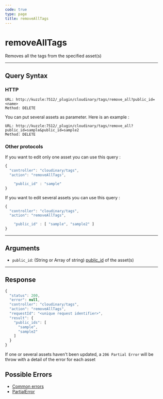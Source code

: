 ```yaml
--- 
code: true
type: page
title: removeAllTags
--- 
```


# removeAllTags

Removes all the tags from the specified asset(s)

--- 

## Query Syntax 

### HTTP 

```http
URL: http://kuzzle:7512/_plugin/cloudinary/tags/remove_all?public_id=<name>
Method: DELETE
```

You can put several assets as parameter. Here is an example :
```http
URL: http://kuzzle:7512/_plugin/cloudinary/tags/remove_all?public_id=sample&public_id=sample2
Method: DELETE
```

### Other protocols 

If you want to edit only one asset you can use this query : 
```js
{
  "controller": "cloudinary/tags",
  "action": "removeAllTags",

	"public_id" : "sample" 
}
```

If you want to edit several assets you can use this query : 
```js
{
  "controller": "cloudinary/tags",
  "action": "removeAllTags",

	"public_id" : [ "sample", "sample2" ] 
}
```
---

## Arguments 

- `public_id`: (String or Array of string) [public_id](https://cloudinary.com/documentation/upload_images#public_id_the_image_identifier) of the asset(s) 

---

## Response 

```js
{
  "status": 200,
  "error": null,
  "controller": "cloudinary/tags",
  "action": "removeAllTags",
  "requestId": "<unique request identifier>",
  "result": {
    "public_ids": [
      "sample",
      "sample2"
    ] 
  }
}
```

If one or several assets haven't been updated, a `206 Partial Error` will be throw with a detail of the error for each asset

## Possible Errors 

- [Common errors](/core/1/api/essentials/errors/#common-errors)
- [PartialError](core/1/api/essentials/errors/#specific-errors)